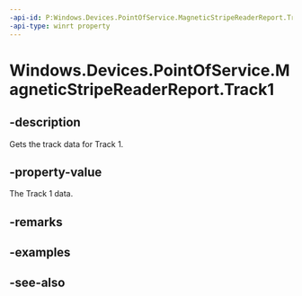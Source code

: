 ----api-id: P:Windows.Devices.PointOfService.MagneticStripeReaderReport.Track1
-api-type: winrt property
---<!-- Property syntaxpublic Windows.Devices.PointOfService.MagneticStripeReaderTrackData Track1 { get; }--># Windows.Devices.PointOfService.MagneticStripeReaderReport.Track1## -descriptionGets the track data for Track 1.## -property-valueThe Track 1 data.## -remarks## -examples## -see-also